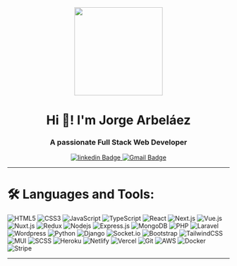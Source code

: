 

<div id="header" align="center">
  <img src="https://media.giphy.com/media/bGgsc5mWoryfgKBx1u/giphy.gif" width="200" />
  <h1 align="center"> Hi 👋! I'm Jorge Arbeláez </h1>
  <h3 align="center">A passionate <strong>Full Stack Web Developer</strong></h3>
</div>
<div id="badges" align="center">
    <a href="https://www.linkedin.com/in/jorge-arbelaez">
      <img src="https://img.shields.io/badge/-LinkedIn-blue?style=flat&logo=Linkedin&logoColor=white" alt="linkedin Badge" />
    </a>
    <a href="mailto:jorge.arbelaez88210@gmail.com">
      <img src="https://img.shields.io/badge/-Gmail-c14438?style=flat&logo=Gmail&logoColor=white" alt="Gmail Badge" />
    </a>  
</div>
    
---    
# 🛠️ Languages and Tools:
![HTML5](https://img.shields.io/badge/-HTML5-333333?style=flat&logo=HTML5)
![CSS3](https://img.shields.io/badge/-CSS3-black?style=flat-square&logo=css3)
![JavaScript](https://img.shields.io/badge/-JavaScript-black?style=flat-square&logo=javascript)
![TypeScript](https://img.shields.io/badge/-TypeScript-333333?style=flat&logo=TypeScript)
![React](https://img.shields.io/badge/-React-black?style=flat-square&logo=React)
![Next.js](https://img.shields.io/badge/-Next.js-333333?style=flat&logo=Next.js)
![Vue.js](https://img.shields.io/badge/-Vue.js-333333?style=flat&logo=Vue.js)
![Nuxt.js](https://img.shields.io/badge/-Nuxt.js-333333?style=flat&logo=Nuxt.js)
![Redux](https://img.shields.io/badge/-Redux-black?style=flat-square&logo=Redux)
![Nodejs](https://img.shields.io/badge/-Nodejs-black?style=flat-square&logo=Node.js)
![Express.js](https://img.shields.io/badge/-Express-black?style=flat-square&logo=expressjs)
![MongoDB](https://img.shields.io/badge/-MongoDB-black?style=flat-square&logo=mongodb)
![PHP](https://img.shields.io/badge/-PHP-333333?style=flat&logo=php)
![Laravel](https://img.shields.io/badge/-Laravel-333333?style=flat&logo=laravel)
![Wordpress](https://img.shields.io/badge/-Wordpress-333333?style=flat&logo=wordpress)
![Python](https://img.shields.io/badge/-Python-333333?style=flat&logo=python)
![Django](https://img.shields.io/badge/-Django-333333?style=flat&logo=django)
![Socket.io](https://img.shields.io/badge/-Socket-black?style=flat-square&logo=socket.io)
![Bootstrap](https://img.shields.io/badge/-Bootstrap-black?style=flat-square&logo=bootstrap)
![TailwindCSS](https://img.shields.io/badge/-TailwindCSS-333333?style=flat&logo=tailwindcss)
![MUI](https://img.shields.io/badge/-MUI-333333?style=flat&logo=mui)
![SCSS](https://img.shields.io/badge/-SCSS-black?style=flat-square&logo=SASS)
![Heroku](https://img.shields.io/badge/-Heroku-black?style=flat-square&logo=heroku)
![Netlify](https://img.shields.io/badge/-Netlify-black?style=flat-square&logo=netlify)
![Vercel](https://img.shields.io/badge/-Vercel-black?style=flat-square&logo=vercel)
![Git](https://img.shields.io/badge/-Git-black?style=flat-square&logo=git)
![AWS](https://img.shields.io/badge/-Amazon-333333?style=flat&logo=amazon)
![Docker](https://img.shields.io/badge/-Docker-333333?style=flat&logo=docker)
![Stripe](https://img.shields.io/badge/-Stripe-333333?style=flat&logo=stripe)

      
 ---
<!--
 ### My stats :
      
[![GitHub Streak](http://github-readme-streak-stats.herokuapp.com?user=jorgearbelaez&theme=Javascript&hide_border=true)](https://git.io/streak-stats)
      
-->
      

      
 
<!--
**jorgearbelaez/jorgearbelaez** is a ✨ _special_ ✨ repository because its `README.md` (this file) appears on your GitHub profile.

Here are some ideas to get you started:

- 🔭 I’m currently working on ...
- 🌱 I’m currently learning ...
- 👯 I’m looking to collaborate on ...
- 🤔 I’m looking for help with ...
- 💬 Ask me about ...
- 📫 How to reach me: ...
- 😄 Pronouns: ...
- ⚡ Fun fact: ...
-->
